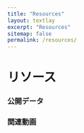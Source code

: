 ```yaml
---
title: "Resources"
layout: textlay
excerpt: "Resources"
sitemap: false
permalink: /resources/
---
```


# リソース

### 公開データ



### 関連動画



